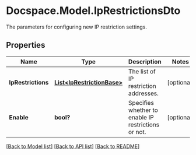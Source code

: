 # Docspace.Model.IpRestrictionsDto
The parameters for configuring new IP restriction settings.

## Properties

Name | Type | Description | Notes
------------ | ------------- | ------------- | -------------
**IpRestrictions** | [**List&lt;IpRestrictionBase&gt;**](IpRestrictionBase.md) | The list of IP restriction addresses. | [optional] 
**Enable** | **bool?** | Specifies whether to enable IP restrictions or not. | [optional] 

[[Back to Model list]](../README.md#documentation-for-models) [[Back to API list]](../README.md#documentation-for-api-endpoints) [[Back to README]](../README.md)

